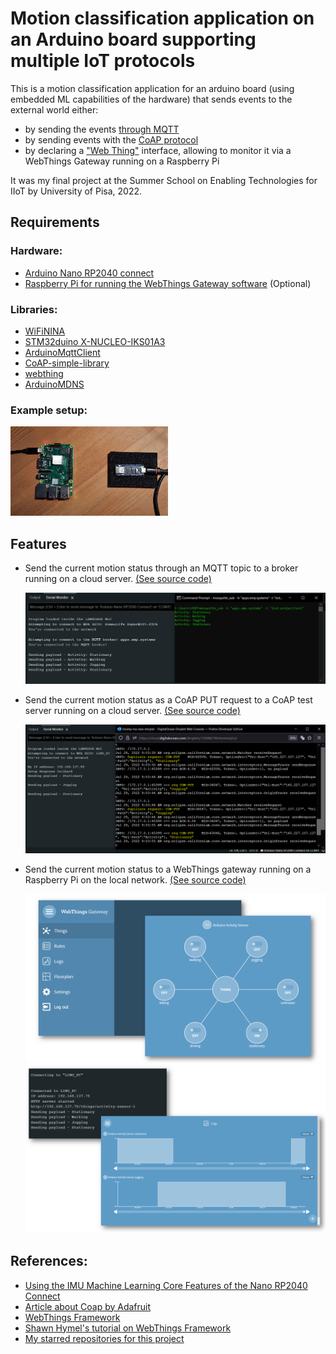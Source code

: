 # Motion classification application on an Arduino board supporting multiple IoT protocols

This is a motion classification application for an arduino board  (using embedded ML capabilities of the hardware) that sends events to the external world either: 

- by sending the events [through MQTT](./mqtt_version)
- by sending events with the [CoAP protocol](./coap_version/)
- by declaring a ["Web Thing"](./webthings_version/) interface, allowing to monitor it via a WebThings Gateway running on a Raspberry Pi

It was my final project at the Summer School on Enabling Technologies for IIoT by University of Pisa, 2022.

## Requirements
### Hardware:
- [Arduino Nano RP2040 connect](https://docs.arduino.cc/hardware/nano-rp2040-connect)
- [Raspberry Pi for running the WebThings Gateway software](https://webthings.io/docs/gateway-getting-started-guide.html) (Optional)

### Libraries:
- [WiFiNINA](https://www.arduino.cc/reference/en/libraries/wifinina/)
- [STM32duino X-NUCLEO-IKS01A3](https://www.arduino.cc/reference/en/libraries/stm32duino-x-nucleo-iks01a3/3)
- [ArduinoMqttClient](https://www.arduino.cc/reference/en/libraries/arduinomqttclient/)
- [CoAP-simple-library](https://www.arduino.cc/reference/en/libraries/coap-simple-library/)
- [webthing](https://webthings.io/framework/)
- [ArduinoMDNS](https://github.com/arduino-libraries/ArduinoMDNS)

### Example setup:

<img src="./img/setup.jpg" width="50%">

## Features

- Send the current motion status through an MQTT topic to a broker running on a cloud server. [(See source code)](https://github.com/linomp/rp2040-webthing/blob/main/mqtt_version/mqtt_version.ino)

  ![](./img/demoMqtt.PNG)

- Send the current motion status as a CoAP PUT request to a CoAP test server running on a cloud server. [(See source code)](https://github.com/linomp/rp2040-webthing/blob/main/coap_version/coap_version.ino)

  ![](./img/demoCoap.PNG)

- Send the current motion status to a WebThings gateway running on a Raspberry Pi on the local network. [(See source code)](https://github.com/linomp/rp2040-webthing/blob/main/webthings_version/webthings_version.ino)

    ![](./img/dashboard.PNG)
    ![](./img/logs.PNG)


## References:

- [Using the IMU Machine Learning Core Features of the Nano RP2040 Connect](https://docs.arduino.cc/tutorials/nano-rp2040-connect/rp2040-imu-advanced)
- [Article about Coap by Adafruit](https://learn.adafruit.com/alltheiot-protocols/coap)
- [WebThings Framework](https://webthings.io/framework/)
- [Shawn Hymel's tutorial on WebThings Framework](https://www.youtube.com/watch?v=papxaeII0vo)
- [My starred repositories for this project](https://github.com/stars/linomp/lists/iiot-summer-school-project)

